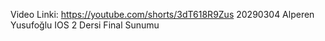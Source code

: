Video Linki: https://youtube.com/shorts/3dT618R9Zus
20290304 Alperen Yusufoğlu IOS 2 Dersi Final Sunumu
